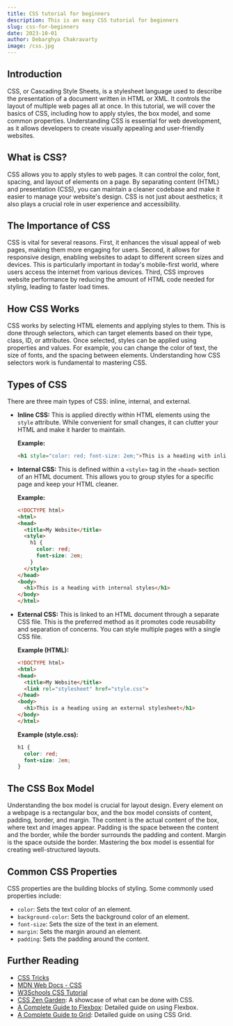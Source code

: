 ```yaml
---
title: CSS tutorial for beginners
description: This is an easy CSS tutorial for beginners
slug: css-for-beginners
date: 2023-10-01
author: Debarghya Chakravarty
image: /css.jpg
---
```


## Introduction

CSS, or Cascading Style Sheets, is a stylesheet language used to describe the presentation of a document written in HTML or XML. It controls the layout of multiple web pages all at once. In this tutorial, we will cover the basics of CSS, including how to apply styles, the box model, and some common properties. Understanding CSS is essential for web development, as it allows developers to create visually appealing and user-friendly websites.

## What is CSS?

CSS allows you to apply styles to web pages. It can control the color, font, spacing, and layout of elements on a page. By separating content (HTML) and presentation (CSS), you can maintain a cleaner codebase and make it easier to manage your website's design. CSS is not just about aesthetics; it also plays a crucial role in user experience and accessibility.

## The Importance of CSS

CSS is vital for several reasons. First, it enhances the visual appeal of web pages, making them more engaging for users. Second, it allows for responsive design, enabling websites to adapt to different screen sizes and devices. This is particularly important in today's mobile-first world, where users access the internet from various devices. Third, CSS improves website performance by reducing the amount of HTML code needed for styling, leading to faster load times.

## How CSS Works

CSS works by selecting HTML elements and applying styles to them. This is done through selectors, which can target elements based on their type, class, ID, or attributes. Once selected, styles can be applied using properties and values. For example, you can change the color of text, the size of fonts, and the spacing between elements. Understanding how CSS selectors work is fundamental to mastering CSS.

## Types of CSS

There are three main types of CSS: inline, internal, and external.

*   **Inline CSS:** This is applied directly within HTML elements using the `style` attribute. While convenient for small changes, it can clutter your HTML and make it harder to maintain.

    **Example:**

    ```html
    <h1 style="color: red; font-size: 2em;">This is a heading with inline styles</h1>
    ```

*   **Internal CSS:** This is defined within a `<style>` tag in the `<head>` section of an HTML document. This allows you to group styles for a specific page and keep your HTML cleaner.

    **Example:**

    ```html
    <!DOCTYPE html>
    <html>
    <head>
      <title>My Website</title>
      <style>
        h1 {
          color: red;
          font-size: 2em;
        }
      </style>
    </head>
    <body>
      <h1>This is a heading with internal styles</h1>
    </body>
    </html>
    ```

*   **External CSS:** This is linked to an HTML document through a separate CSS file. This is the preferred method as it promotes code reusability and separation of concerns. You can style multiple pages with a single CSS file.

    **Example (HTML):**

    ```html
    <!DOCTYPE html>
    <html>
    <head>
      <title>My Website</title>
      <link rel="stylesheet" href="style.css">
    </head>
    <body>
      <h1>This is a heading using an external stylesheet</h1>
    </body>
    </html>
    ```

    **Example (style.css):**

    ```css
    h1 {
      color: red;
      font-size: 2em;
    }
    ```

## The CSS Box Model

Understanding the box model is crucial for layout design. Every element on a webpage is a rectangular box, and the box model consists of content, padding, border, and margin. The content is the actual content of the box, where text and images appear. Padding is the space between the content and the border, while the border surrounds the padding and content. Margin is the space outside the border. Mastering the box model is essential for creating well-structured layouts.

## Common CSS Properties

CSS properties are the building blocks of styling. Some commonly used properties include:

*   `color`: Sets the text color of an element.
*   `background-color`: Sets the background color of an element.
*   `font-size`: Sets the size of the text in an element.
*   `margin`: Sets the margin around an element.
*   `padding`: Sets the padding around the content.

## Further Reading

-   [CSS Tricks](https://css-tricks.com/)
-   [MDN Web Docs - CSS](https://developer.mozilla.org/en-US/docs/Web/CSS)
-   [W3Schools CSS Tutorial](https://www.w3schools.com/css/)
-   [CSS Zen Garden](http://www.csszengarden.com/): A showcase of what can be done with CSS.
-   [A Complete Guide to Flexbox](https://css-tricks.com/snippets/css/a-guide-to-flexbox/): Detailed guide on using Flexbox.
-   [A Complete Guide to Grid](https://css-tricks.com/snippets/css/complete-guide-grid/): Detailed guide on using CSS Grid.